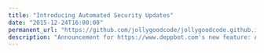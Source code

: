 ```yaml
---
title: "Introducing Automated Security Updates"
date: "2015-12-24T16:00:00"
permanent_url: "https://github.com/jollygoodcode/jollygoodcode.github.io/issues/15"
description: "Announcement for https://www.deppbot.com's new feature: Automated Security Updates."
---
```

